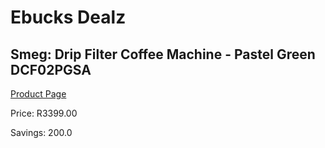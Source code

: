 
# Ebucks Dealz
## Smeg: Drip Filter Coffee Machine - Pastel Green DCF02PGSA
[Product Page](https://www.ebucks.com/web/shop/productSelected.do?prodId=1158885089&catId=1157555110)

Price: R3399.00

Savings: 200.0


	